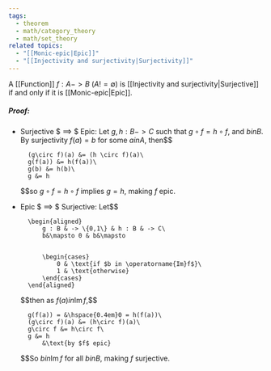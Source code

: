 ```yaml
---
tags:
  - theorem
  - math/category_theory
  - math/set_theory
related topics:
  - "[[Monic-epic|Epic]]"
  - "[[Injectivity and surjectivity|Surjectivity]]"
---
```

A [[Function]] $f:A -> B$ ($A != \emptyset$) is [[Injectivity and surjectivity|Surjective]] if and only if it is [[Monic-epic|Epic]].
##### Proof:
- Surjective $ ==> $ Epic:
	Let $g,h: B -> C$ such that $g\circ f = h \circ f$, and $b in B$. By surjectivity $f(a)=b$ for some $a in A$, then$$
	
		(g\circ f)(a) &= (h \circ f)(a)\
		g(f(a)) &= h(f(a))\
		g(b) &= h(b)\
		g &= h
	
	$$so $g\circ f = h \circ f$ implies $g=h$, making $f$ epic.
- Epic $ ==> $ Surjective:
	Let$$
	
		\begin{aligned}
			g : B & -> \{0,1\} & h : B & -> C\
			b&\mapsto 0 & b&\mapsto
			
			
			\begin{cases}
				0 & \text{if $b in \operatorname{Im}f$}\
				1 & \text{otherwise}
			\end{cases}
		\end{aligned}
	
	$$then as $f(a) in \operatorname{Im}f$,$$
	
		g(f(a)) = &\hspace{0.4em}0 = h(f(a))\
		(g\circ f)(a) &= (h\circ f)(a)\
		g\circ f &= h\circ f\
		g &= h
			&\text{by $f$ epic}
	
	$$So $b in \operatorname{Im}f$ for all $b in B$, making $f$ surjective.